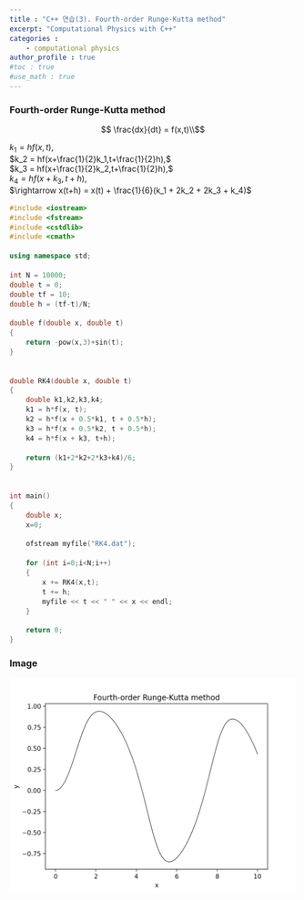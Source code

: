 ```yaml
---
title : "C++ 연습(3). Fourth-order Runge-Kutta method"
excerpt: "Computational Physics with C++"
categories :
    - computational physics
author_profile : true
#toc : true
#use_math : true
---
```


### Fourth-order Runge-Kutta method

$$ \frac{dx}{dt} = f(x,t)\\$$


$k_1 = hf(x,t),$  
$k_2 = hf(x+\frac{1}{2}k_1,t+\frac{1}{2}h),$  
$k_3 = hf(x+\frac{1}{2}k_2,t+\frac{1}{2}h),$  
$k_4 = hf(x+k_3,t+h),$  
$\rightarrow x(t+h) = x(t) + \frac{1}{6}(k_1 + 2k_2 + 2k_3 + k_4)$


```cpp
#include <iostream>
#include <fstream>
#include <cstdlib>
#include <cmath>

using namespace std;

int N = 10000;
double t = 0;
double tf = 10;
double h = (tf-t)/N;

double f(double x, double t)
{
	return -pow(x,3)+sin(t);
}


double RK4(double x, double t)
{
	double k1,k2,k3,k4;
	k1 = h*f(x, t);
	k2 = h*f(x + 0.5*k1, t + 0.5*h);
	k3 = h*f(x + 0.5*k2, t + 0.5*h);
	k4 = h*f(x + k3, t+h);

	return (k1+2*k2+2*k3+k4)/6;
}


int main()
{
	double x;
	x=0;

	ofstream myfile("RK4.dat");

	for (int i=0;i<N;i++)
	{
		x += RK4(x,t);
		t += h;
		myfile << t << " " << x << endl;
	}

	return 0;
}
```

### Image

![ex_screenshot](/assets/images/CPP/RK4.png)
